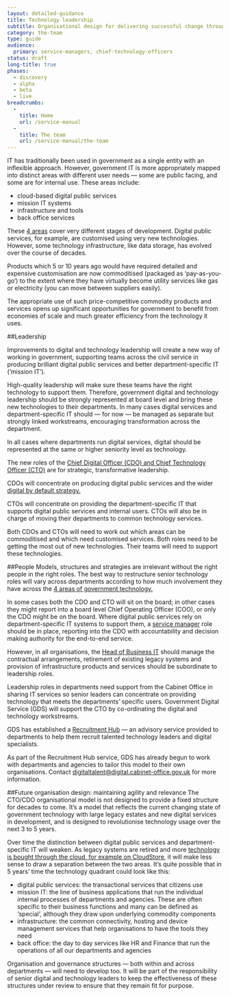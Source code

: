```yaml
---
layout: detailed-guidance
title: Technology leadership
subtitle: Organisational design for delivering successful change through technology
category: the-team
type: guide
audience:
  primary: service-managers, chief-technology-officers
status: draft
long-title: true
phases:
  - discovery
  - alpha
  - beta
  - live
breadcrumbs:
  -
    title: Home
    url: /service-manual
  -
    title: The team
    url: /service-manual/the-team
---
```

IT has traditionally been used in government as a single entity with an inflexible approach. However, government IT is more appropriately mapped into distinct areas with different user needs — some are public facing, and some are for internal use. These areas include:

* cloud-based digital public services
* mission IT systems
* infrastructure and tools
* back office services

These [4 areas](http://digital.cabinetoffice.gov.uk/2013/05/21/rebalancing-tech-across-gov/) cover very different stages of development. Digital public services, for example, are customised using very new technologies. However, some technology infrastructure, like data storage, has evolved over the course of decades.

Products which 5 or 10 years ago would have required detailed and expensive customisation are now commoditised (packaged as ‘pay-as-you-go’) to the extent where they have virtually become utility services like gas or electricity (you can move between suppliers easily).

The appropriate use of such price-competitive commodity products and services opens up significant opportunities for government to benefit from economies of scale and much greater efficiency from the technology it uses.

##Leadership

Improvements to digital and technology leadership will create a new way of working in government, supporting teams across the civil service in producing brilliant digital public services and better department-specific IT (‘mission IT’).

High-quality leadership will make sure these teams have the right technology to support them. Therefore, government digital and technology leadership should be strongly represented at board level and bring these new technologies to their departments. In many cases digital services and department-specific IT should — for now — be managed as separate but strongly linked workstreams, encouraging transformation across the department.

In all cases where departments run digital services, digital should be represented at the same or higher seniority level as technology.

The new roles of the [Chief Digital Officer (CDO) and Chief Technology Officer (CTO)](/service-manual/the-team/recruitment/job-descriptions) are for strategic, transformative leadership.

CDOs will concentrate on producing digital public services and the wider [digital by default strategy.](/service-manual/digital-by-default)

CTOs will concentrate on providing the department-specific IT that supports digital public services and internal users. CTOs will also be in charge of moving their departments to common technology services.

Both CDOs and CTOs will need to work out which areas can be commoditised and which need customised services. Both roles need to be getting the most out of new technologies. Their teams will need to support these technologies.

##People
Models, structures and strategies are irrelevant without the right people in the right roles. The best way to restructure senior technology roles will vary across departments according to how much involvement they have across the [4 areas of government technology.](http://digital.cabinetoffice.gov.uk/2013/05/21/rebalancing-tech-across-gov)

In some cases both the CDO and CTO will sit on the board; in other cases they might report into a board level Chief Operating Officer (COO), or only the CDO might be on the board. Where digital public services rely on department-specific IT systems to support them, a [service manager](/service-manual/the-team/service-manager) role should be in place, reporting into the CDO with accountability and decision making authority for the end-to-end service.

However, in all organisations, the [Head of Business IT](/service-manual/the-team/recruitment/job-descriptions) should manage the contractual arrangements, retirement of existing legacy systems and provision of infrastructure products and services should be subordinate to leadership roles.

Leadership roles in departments need support from the Cabinet Office in sharing IT services so senior leaders can concentrate on providing technology that meets the departments’ specific users. Government Digital Service (GDS) will support the CTO by co-ordinating the digital and technology workstreams.

GDS has established a [Recruitment Hub](/service-manual/the-team/recruitment/hub) — an advisory service provided to departments to help them recruit talented technology leaders and digital specialists.

As part of the Recruitment Hub service, GDS has already begun to work with departments and agencies to tailor this model to their own organisations. Contact [digitaltalent@digital.cabinet-office.gov.uk](mailto:digitaltalent@digital.cabinet-office.gov.uk) for more information.

##Future organisation design: maintaining agility and relevance
The CTO/CDO organisational model is not designed to provide a fixed structure for decades to come. It’s a model that reflects the current changing state of government technology with large legacy estates and new digital services in development, and is designed to revolutionise technology usage over the next 3 to 5 years.

Over time the distinction between digital public services and department-specific IT will weaken. As legacy systems are retired and more [technology is bought through the cloud, for example on CloudStore](https://www.gov.uk/government/policies/transforming-government-services-to-make-them-more-efficient-and-effective-for-users/supporting-pages/buying-cloud-based-it-products-and-services), it will make less sense to draw a separation between the two areas. It’s quite possible that in 5 years’ time the technology quadrant could look like this:

* digital public services: the transactional services that citizens use
* mission IT: the line of business applications that run the individual internal processes of departments and agencies. These are often specific to their business functions and many can be defined as ‘special’, although they draw upon underlying commodity components
* infrastructure: the common connectivity, hosting and device management services that help organisations to have the tools they need
* back office: the day to day services like HR and Finance that run the operations of all our departments and agencies

Organisation and governance structures — both within and across departments — will need to develop too. It will be part of the responsibility of senior digital and technology leaders to keep the effectiveness of these structures under review to ensure that they remain fit for purpose.
